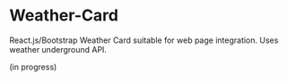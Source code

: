 # Weather-Card
React.js/Bootstrap Weather Card suitable for web page integration. Uses weather underground API. 

(in progress)
